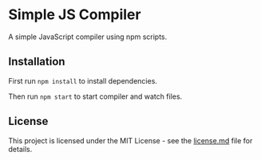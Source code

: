 # Simple JS Compiler
A simple JavaScript compiler using npm scripts.

## Installation
First run `npm install` to install dependencies.

Then run `npm start` to start compiler and watch files.

## License
This project is licensed under the MIT License - see the [license.md](license.md) file for details.